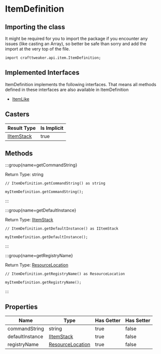# ItemDefinition

## Importing the class

It might be required for you to import the package if you encounter any issues (like casting an Array), so better be safe than sorry and add the import at the very top of the file.
```zenscript
import crafttweaker.api.item.ItemDefinition;
```


## Implemented Interfaces
ItemDefinition implements the following interfaces. That means all methods defined in these interfaces are also available in ItemDefinition

- [ItemLike](/vanilla/api/world/ItemLike)

## Casters

|                Result Type                 | Is Implicit |
|--------------------------------------------|-------------|
| [IItemStack](/vanilla/api/item/IItemStack) | true        |

## Methods

:::group{name=getCommandString}

Return Type: string

```zenscript
// ItemDefinition.getCommandString() as string

myItemDefinition.getCommandString();
```

:::

:::group{name=getDefaultInstance}

Return Type: [IItemStack](/vanilla/api/item/IItemStack)

```zenscript
// ItemDefinition.getDefaultInstance() as IItemStack

myItemDefinition.getDefaultInstance();
```

:::

:::group{name=getRegistryName}

Return Type: [ResourceLocation](/vanilla/api/resource/ResourceLocation)

```zenscript
// ItemDefinition.getRegistryName() as ResourceLocation

myItemDefinition.getRegistryName();
```

:::


## Properties

|      Name       |                            Type                            | Has Getter | Has Setter |
|-----------------|------------------------------------------------------------|------------|------------|
| commandString   | string                                                     | true       | false      |
| defaultInstance | [IItemStack](/vanilla/api/item/IItemStack)                 | true       | false      |
| registryName    | [ResourceLocation](/vanilla/api/resource/ResourceLocation) | true       | false      |

